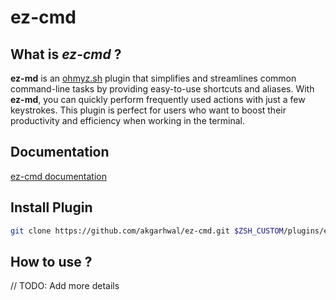 # ez-cmd

## What is ***ez-cmd*** ?
**ez-md** is an [ohmyz.sh](https://ohmyz.sh/) plugin that simplifies and streamlines common command-line tasks by providing easy-to-use shortcuts and aliases. With **ez-md**, you can quickly perform frequently used actions with just a few keystrokes. This plugin is perfect for users who want to boost their productivity and efficiency when working in the terminal.


## Documentation

[ez-cmd documentation](https://github.com/akgarhwal/ez-cmd/blob/main/docs/ez-cmd.md)

## Install Plugin
```sh
git clone https://github.com/akgarhwal/ez-cmd.git $ZSH_CUSTOM/plugins/ez-cmd
```

## How to use ?
// TODO: Add more details
